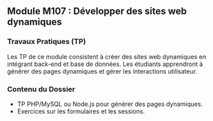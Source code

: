 ## Module M107 : Développer des sites web dynamiques

### Travaux Pratiques (TP)
Les TP de ce module consistent à créer des sites web dynamiques en intégrant back-end et base de données. Les étudiants apprendront à générer des pages dynamiques et gérer les interactions utilisateur.

### Contenu du Dossier
- TP PHP/MySQL ou Node.js pour générer des pages dynamiques.  
- Exercices sur les formulaires et les sessions.